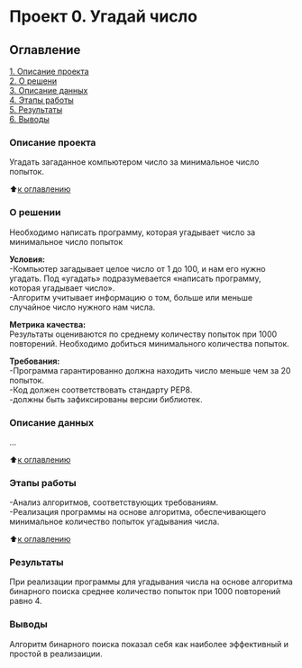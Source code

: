 # Проект 0. Угадай число

## Оглавление
[1. Описание проекта](https://github.com/Dm1triy/SF_hw_module3/blob/master/readme.md#Описание-проекта)  
[2. О решени](https://github.com/Dm1triy/SF_hw_module3/blob/master/readme.md#О-решении)  
[3. Описание данных](https://github.com/Dm1triy/SF_hw_module3/blob/master/readme.md#Описание-данных)  
[4. Этапы работы](https://github.com/Dm1triy/SF_hw_module3/blob/master/readme.md#Этапы-работы)  
[5. Результаты](https://github.com/Dm1triy/SF_hw_module3/blob/master/readme.md#Результаты)  
[6. Выводы](https://github.com/Dm1triy/SF_hw_module3/blob/master/readme.md#Выводы)  

### Описание проекта 
Угадать загаданное компьютером число за минимальное число попыток.

:arrow_up:[к оглавлению](https://github.com/Dm1triy/SF_hw_module3/blob/main/readme.md#Оглавление)

### О решении
Необходимо написать программу, которая угадывает число за минимальное число попыток

**Условия:**  
-Компьютер загадывает целое число от 1 до 100, и нам его нужно угадать. Под «угадать» подразумевается «написать программу, которая угадывает число».  
-Алгоритм учитывает информацию о том, больше или меньше случайное число нужного нам числа.  

**Метрика качества:**  
Результаты оцениваются по среднему количеству попыток при 1000 повторений. Необходимо добиться минимального количества попыток.  

**Требования:**  
-Программа гарантированно должна находить число меньше чем за 20 попыток.  
-Код должен соответствовать стандарту PEP8.  
-должны быть зафиксированы версии библиотек.  

### Описание данных
...

:arrow_up:[к оглавлению](https://github.com/Dm1triy/SF_hw_module3/blob/main/readme.md#Оглавление)

### Этапы работы
-Анализ алгоритмов, соответствующих требованиям.  
-Реализация программы на основе алгоритма, обеспечивающего минимальное количество попыток угадывания числа.  

:arrow_up:[к оглавлению](https://github.com/Dm1triy/SF_hw_module3/blob/main/readme.md#Оглавление)

### Результаты
При реализации программы для угадывания числа на основе алгоритма бинарного поиска среднее количество попыток при 1000 повторений равно 4.

### Выводы
Алгоритм бинарного поиска показал себя как наиболее эффективный и простой в реализаиции.
